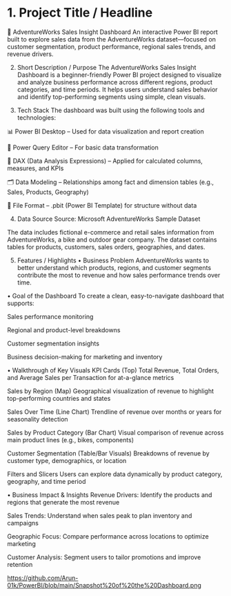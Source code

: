 # 1. Project Title / Headline
🛒 AdventureWorks Sales Insight Dashboard
An interactive Power BI report built to explore sales data from the AdventureWorks dataset—focused on customer segmentation, product performance, regional sales trends, and revenue drivers.

2. Short Description / Purpose
The AdventureWorks Sales Insight Dashboard is a beginner-friendly Power BI project designed to visualize and analyze business performance across different regions, product categories, and time periods. It helps users understand sales behavior and identify top-performing segments using simple, clean visuals.

3. Tech Stack
The dashboard was built using the following tools and technologies:

📊 Power BI Desktop – Used for data visualization and report creation

🧹 Power Query Editor – For basic data transformation

🧠 DAX (Data Analysis Expressions) – Applied for calculated columns, measures, and KPIs

🗂️ Data Modeling – Relationships among fact and dimension tables (e.g., Sales, Products, Geography)

📁 File Format – .pbit (Power BI Template) for structure without data

4. Data Source
Source: Microsoft AdventureWorks Sample Dataset

The data includes fictional e-commerce and retail sales information from AdventureWorks, a bike and outdoor gear company. The dataset contains tables for products, customers, sales orders, geographies, and dates.

5. Features / Highlights
• Business Problem
AdventureWorks wants to better understand which products, regions, and customer segments contribute the most to revenue and how sales performance trends over time.

• Goal of the Dashboard
To create a clean, easy-to-navigate dashboard that supports:

Sales performance monitoring

Regional and product-level breakdowns

Customer segmentation insights

Business decision-making for marketing and inventory

• Walkthrough of Key Visuals
KPI Cards (Top)
Total Revenue, Total Orders, and Average Sales per Transaction for at-a-glance metrics

Sales by Region (Map)
Geographical visualization of revenue to highlight top-performing countries and states

Sales Over Time (Line Chart)
Trendline of revenue over months or years for seasonality detection

Sales by Product Category (Bar Chart)
Visual comparison of revenue across main product lines (e.g., bikes, components)

Customer Segmentation (Table/Bar Visuals)
Breakdowns of revenue by customer type, demographics, or location

Filters and Slicers
Users can explore data dynamically by product category, geography, and time period

• Business Impact & Insights
Revenue Drivers: Identify the products and regions that generate the most revenue

Sales Trends: Understand when sales peak to plan inventory and campaigns

Geographic Focus: Compare performance across locations to optimize marketing

Customer Analysis: Segment users to tailor promotions and improve retention

https://github.com/Arun-01k/PowerBI/blob/main/Snapshot%20of%20the%20Dashboard.png
